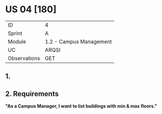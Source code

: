 # US 04 [180]

|              |                         |
| ------------ | ----------------------- |
| ID           | 4                       |
| Sprint       | A                       |
| Module       | 1.2 - Campus Management |
| UC           | ARQSI                   |
| Observations | GET                     |

## 1.

## 2. Requirements

**"As a Campus Manager, I want to list buildings with min & max floors."**

